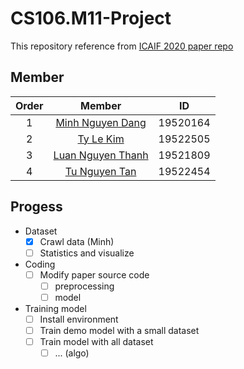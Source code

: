 # CS106.M11-Project
This repository reference from [ICAIF 2020 paper repo](https://github.com/AI4Finance-Foundation/Deep-Reinforcement-Learning-for-Automated-Stock-Trading-Ensemble-Strategy-ICAIF-2020)
## Member
|Order|    Member         |  ID        
|:---:| :--------------------:     | :--:       
|1    |    [Minh Nguyen Dang](https://github.com/ELO102)      |  19520164  
|2    |    [Ty Le Kim](https://github.com/kimty15)      |  19522505
|3    |    [Luan Nguyen Thanh](https://github.com/nguyenluan2001)      |  19521809
|4    |    [Tu Nguyen Tan](https://github.com/TanTu1)      |  19522454

## Progess
- Dataset
    - [x] Crawl data (Minh)
    - [ ] Statistics and visualize
- Coding
    - [ ] Modify paper source code
        - [ ] preprocessing
        - [ ] model
- Training model
    - [ ] Install environment
    - [ ] Train demo model with a small dataset
    - [ ] Train model with all dataset
        - [ ] ... (algo)
